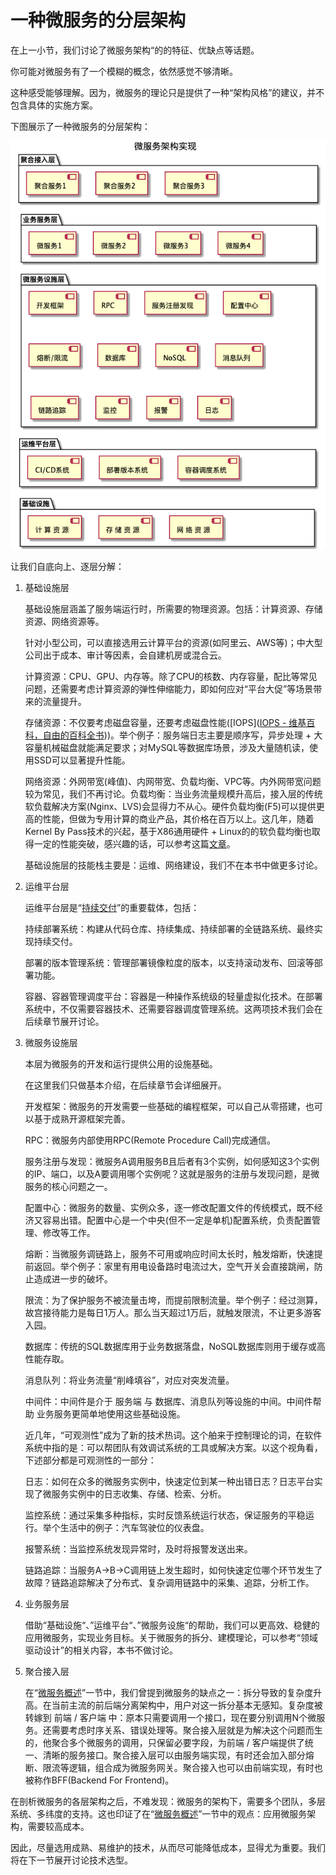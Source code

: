 # 一种微服务的分层架构

在上一小节，我们讨论了微服务架构“的的特征、优缺点等话题。

你可能对微服务有了一个模糊的概念，依然感觉不够清晰。

这种感受能够理解。因为，微服务的理论只是提供了一种“架构风格”的建议，并不包含具体的实施方案。

下图展示了一种微服务的分层架构：

![微服务整体架构](./ms-arch.png "微服务整体架构")

让我们自底向上、逐层分解：

1. 基础设施层
   
   基础设施层涵盖了服务端运行时，所需要的物理资源。包括：计算资源、存储资源、网络资源等。
   
   针对小型公司，可以直接选用云计算平台的资源(如阿里云、AWS等)；中大型公司出于成本、审计等因素，会自建机房或混合云。
   
   计算资源：CPU、GPU、内存等。除了CPU的核数、内存容量，配比等常见问题，还需要考虑计算资源的弹性伸缩能力，即如何应对“平台大促”等场景带来的流量提升。
   
   存储资源：不仅要考虑磁盘容量，还要考虑磁盘性能([IOPS]([IOPS - 维基百科，自由的百科全书](https://zh.wikipedia.org/wiki/IOPS)))。举个例子：服务端日志主要是顺序写，异步处理 + 大容量机械磁盘就能满足要求；对MySQL等数据库场景，涉及大量随机读，使用SSD可以显著提升性能。
   
   网络资源：外网带宽(峰值)、内网带宽、负载均衡、VPC等。内外网带宽问题较为常见，我们不再讨论。负载均衡：当业务流量规模升高后，接入层的传统软负载解决方案(Nginx、LVS)会显得力不从心。硬件负载均衡(F5)可以提供更高的性能，但做为专用计算的商业产品，其价格在百万以上。这几年，随着Kernel By Pass技术的兴起，基于X86通用硬件 + Linux的的软负载均衡也取得一定的性能突破，感兴趣的话，可以参考这篇[文章]([从Maglev到Vortex，揭秘100G＋线速负载均衡的设计与实现-InfoQ](https://www.infoq.cn/article/Maglev-Vortex/))。
   
   基础设施层的技能栈主要是：运维、网络建设，我们不在本书中做更多讨论。

2. 运维平台层
   
   运维平台层是“[持续交付](continuous-x.md)”的重要载体，包括：
   
   持续部署系统：构建从代码仓库、持续集成、持续部署的全链路系统、最终实现持续交付。
   
   部署的版本管理系统：管理部署镜像粒度的版本，以支持滚动发布、回滚等部署功能。
   
   容器、容器管理调度平台：容器是一种操作系统级的轻量虚拟化技术。在部署系统中，不仅需要容器技术、还需要容器调度管理系统。这两项技术我们会在后续章节展开讨论。

3. 微服务设施层
   
   本层为微服务的开发和运行提供公用的设施基础。
   
   在这里我们只做基本介绍，在后续章节会详细展开。
   
   开发框架：微服务的开发需要一些基础的编程框架，可以自己从零搭建，也可以基于成熟开源框架完善。
   
   RPC：微服务内部使用RPC(Remote Procedure Call)完成通信。
   
   服务注册与发现：微服务A调用服务B且后者有3个实例，如何感知这3个实例的IP、端口，以及A要调用哪个实例呢？这就是服务的注册与发现问题，是微服务的核心问题之一。
   
   配置中心：微服务的数量、实例众多，逐一修改配置文件的传统模式，既不经济又容易出错。配置中心是一个中央(但不一定是单机)配置系统，负责配置管理、修改等工作。
   
   熔断：当微服务调链路上，服务不可用或响应时间太长时，触发熔断，快速提前返回。举个例子：家里有用电设备路时电流过大，空气开关会直接跳闸，防止造成进一步的破坏。
   
   限流：为了保护服务不被流量击垮，而提前限制流量。举个例子：经过测算，故宫接待能力是每日1万人。那么当天超过1万后，就触发限流，不让更多游客入园。
   
   数据库：传统的SQL数据库用于业务数据落盘，NoSQL数据库则用于缓存或高性能存取。
   
   消息队列：将业务流量“削峰填谷”，对应对突发流量。
   
   中间件：中间件是介于 服务端 与 数据库、消息队列等设施的中间。中间件帮助 业务服务更简单地使用这些基础设施。
   
   近几年，“可观测性”成为了新的技术热词。这个舶来于控制理论的词，在软件系统中指的是：可以帮团队有效调试系统的工具或解决方案。以这个视角看，下述部分都是可观测性的一部分：
   
   日志：如何在众多的微服务实例中，快速定位到某一种出错日志？日志平台实现了微服务实例中的日志收集、存储、检索、分析。
   
   监控系统：通过采集多种指标，实时反馈系统运行状态，保证服务的平稳运行。举个生活中的例子：汽车驾驶位的仪表盘。
   
   报警系统：当监控系统发现异常时，及时将报警发送出来。
   
   链路追踪：当服务A->B->C调用链上发生超时，如何快速定位哪个环节发生了故障？链路追踪解决了分布式、复杂调用链路中的采集、追踪，分析工作。

4. 业务服务层
   
   借助“基础设施“、”运维平台“、”微服务设施“的帮助，我们可以更高效、稳健的应用微服务，实现业务目标。关于微服务的拆分、建模理论，可以参考“领域驱动设计”的相关内容，本书不做讨论。

5. 聚合接入层
   
   在“[微服务概述](micro-service-intro.md)”一节中，我们曾提到微服务的缺点之一：拆分导致的复杂度升高。在当前主流的前后端分离架构中，用户对这一拆分基本无感知。复杂度被转嫁到 前端  / 客户端 中：原本只需要调用一个接口，现在要分别调用N个微服务。还需要考虑时序关系、错误处理等。聚合接入层就是为解决这个问题而生的，他聚合多个微服务的调用，只保留必要字段，为前端 / 客户端提供了统一、清晰的服务接口。聚合接入层可以由服务端实现，有时还会加入部分熔断、限流等逻辑，组合成为微服务网关。聚合接入也可以由前端实现，有时也被称作BFF(Backend For Frontend)。

在剖析微服务的各层架构之后，不难发现：微服务的架构下，需要多个团队，多层系统、多纬度的支持。这也印证了在“[微服务概述](micro-service-intro.md)”一节中的观点：应用微服务架构，需要较高成本。

因此，尽量选用成熟、易维护的技术，从而尽可能降低成本，显得尤为重要。我们将在下一节展开讨论技术选型。
